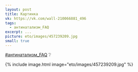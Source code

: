 ```yaml
---
layout: post
title: Картинка
vk: https://vk.com/wall-210066881_496
tags:
  - антинатализм_FAQ
excerpt: ...
picture: eto/images/457239209.jpg
small: true
---
```

[#антинатализм_FAQ](poisk.html#антинатализм_FAQ) ❔

{% include image.html image="eto/images/457239209.jpg" %}